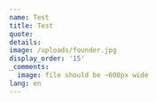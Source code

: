 ```yaml
---
name: Test
title: Test
quote:
details:
image: /uploads/founder.jpg
display_order: '15'
_comments:
  image: file should be ~600px wide
lang: en
---
```

